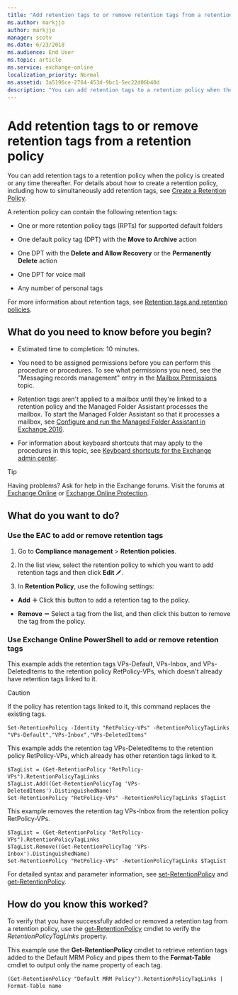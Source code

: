 ```yaml
---
title: "Add retention tags to or remove retention tags from a retention policy"
ms.author: markjjo
author: markjjo
manager: scotv
ms.date: 6/23/2018
ms.audience: End User
ms.topic: article
ms.service: exchange-online
localization_priority: Normal
ms.assetid: 3a5196ce-2764-453d-9bc1-5ec22d06b40d
description: "You can add retention tags to a retention policy when the policy is created or any time thereafter. For details about how to create a retention policy, including how to simultaneously add retention tags, see Create a Retention Policy."
---
```


# Add retention tags to or remove retention tags from a retention policy

You can add retention tags to a retention policy when the policy is created or any time thereafter. For details about how to create a retention policy, including how to simultaneously add retention tags, see [Create a Retention Policy](create-a-retention-policy.md).
  
A retention policy can contain the following retention tags:
  
- One or more retention policy tags (RPTs) for supported default folders
    
- One default policy tag (DPT) with the **Move to Archive** action 
    
- One DPT with the **Delete and Allow Recovery** or the **Permanently Delete** action 
    
- One DPT for voice mail
    
- Any number of personal tags
    
For more information about retention tags, see [Retention tags and retention policies](retention-tags-and-policies.md).
  
## What do you need to know before you begin?

- Estimated time to completion: 10 minutes.
    
- You need to be assigned permissions before you can perform this procedure or procedures. To see what permissions you need, see the "Messaging records management" entry in the [Mailbox Permissions](https://technet.microsoft.com/library/5b690bcb-c6df-4511-90e1-08ca91f43b37.aspx) topic. 
    
- Retention tags aren't applied to a mailbox until they're linked to a retention policy and the Managed Folder Assistant processes the mailbox. To start the Managed Folder Assistant so that it processes a mailbox, see [Configure and run the Managed Folder Assistant in Exchange 2016](https://technet.microsoft.com/library/9fcfb9b6-bd24-4218-a163-bc599cd5476a.aspx).
    
- For information about keyboard shortcuts that may apply to the procedures in this topic, see [Keyboard shortcuts for the Exchange admin center](../../accessibility/keyboard-shortcuts-in-admin-center.md).
    
> [!TIP]
> Having problems? Ask for help in the Exchange forums. Visit the forums at [Exchange Online](https://go.microsoft.com/fwlink/p/?linkId=267542) or [Exchange Online Protection](https://go.microsoft.com/fwlink/p/?linkId=285351). 
  
## What do you want to do?

### Use the EAC to add or remove retention tags

1. Go to **Compliance management** \> **Retention policies**.
    
2. In the list view, select the retention policy to which you want to add retention tags and then click **Edit** ![Edit icon](../../media/ITPro_EAC_EditIcon.gif).
    
3. In **Retention Policy**, use the following settings:
    
  - **Add** ![Add Icon](../../media/ITPro_EAC_AddIcon.gif) Click this button to add a retention tag to the policy. 
    
  - **Remove** ![Remove icon](../../media/ITPro_EAC_RemoveIcon.gif) Select a tag from the list, and then click this button to remove the tag from the policy. 
    
### Use Exchange Online PowerShell to add or remove retention tags

This example adds the retention tags VPs-Default, VPs-Inbox, and VPs-DeletedItems to the retention policy RetPolicy-VPs, which doesn't already have retention tags linked to it.
  
> [!CAUTION]
> If the policy has retention tags linked to it, this command replaces the existing tags. 
  
```
Set-RetentionPolicy -Identity "RetPolicy-VPs" -RetentionPolicyTagLinks "VPs-Default","VPs-Inbox","VPs-DeletedItems"
```

This example adds the retention tag VPs-DeletedItems to the retention policy RetPolicy-VPs, which already has other retention tags linked to it.
  
```
$TagList = (Get-RetentionPolicy "RetPolicy-VPs").RetentionPolicyTagLinks
$TagList.Add((Get-RetentionPolicyTag 'VPs-DeletedItems').DistinguishedName)
Set-RetentionPolicy "RetPolicy-VPs" -RetentionPolicyTagLinks $TagList
```

This example removes the retention tag VPs-Inbox from the retention policy RetPolicy-VPs.
  
```
$TagList = (Get-RetentionPolicy "RetPolicy-VPs").RetentionPolicyTagLinks
$TagList.Remove((Get-RetentionPolicyTag 'VPs-Inbox').DistinguishedName)
Set-RetentionPolicy "RetPolicy-VPs" -RetentionPolicyTagLinks $TagList
```

For detailed syntax and parameter information, see [set-RetentionPolicy](https://technet.microsoft.com/library/34fbc099-4f41-4f57-867c-ad1e08513c51.aspx) and [get-RetentionPolicy](https://technet.microsoft.com/library/7a05203e-894b-4109-9647-ca7afc44a08f.aspx).
  
## How do you know this worked?

To verify that you have successfully added or removed a retention tag from a retention policy, use the [get-RetentionPolicy](https://technet.microsoft.com/library/7a05203e-894b-4109-9647-ca7afc44a08f.aspx) cmdlet to verify the _RetentionPolicyTagLinks_ property. 
  
This example use the **Get-RetentionPolicy** cmdlet to retrieve retention tags added to the Default MRM Policy and pipes them to the **Format-Table** cmdlet to output only the name property of each tag. 
  
```
(Get-RetentionPolicy "Default MRM Policy").RetentionPolicyTagLinks | Format-Table name
```


